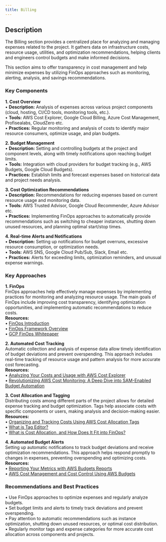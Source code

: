 ```yaml
---
title: Billing
---
```

## Description

The Billing section provides a centralized place for analyzing and managing expenses related to the project. It gathers data on infrastructure costs, resource usage, utilities, and optimization recommendations, helping clients and engineers control budgets and make informed decisions.

This section aims to offer transparency in cost management and help minimize expenses by utilizing FinOps approaches such as monitoring, alerting, analysis, and savings recommendations.

### Key Components

**1. Cost Overview**  
•	**Description:** Analysis of expenses across various project components (cloud, hosting, CI/CD tools, monitoring tools, etc.).  
•	**Tools:** AWS Cost Explorer, Google Cloud Billing, Azure Cost Management, Profisealabs, CloudZero etc.  
•	**Practices:** Regular monitoring and analysis of costs to identify major resource consumers, optimize usage, and plan budgets.  

**2. Budget Management**  
•	**Description:** Setting and controlling budgets at the project and component levels, along with timely notifications upon reaching budget limits.  
•	**Tools:** Integration with cloud providers for budget tracking (e.g., AWS Budgets, Google Cloud Budgets).  
•	**Practices:** Establish limits and forecast expenses based on historical data and project needs analysis.  

**3. Cost Optimization Recommendations**  
•	**Description:** Recommendations for reducing expenses based on current resource usage and monitoring data.  
•	**Tools:** AWS Trusted Advisor, Google Cloud Recommender, Azure Advisor etc.  
•	**Practices:** Implementing FinOps approaches to automatically provide recommendations such as switching to cheaper instances, shutting down unused resources, and planning optimal start/stop times.  

**4. Real-time Alerts and Notifications**  
•	**Description:** Setting up notifications for budget overruns, excessive resource consumption, or optimization needs.  
•	**Tools:** AWS SNS, Google Cloud Pub/Sub, Slack, Email etc.  
•	**Practices:** Alerts for exceeding limits, optimization reminders, and unusual expense warnings.  

### Key Approaches

**1. FinOps**  
FinOps approaches help effectively manage expenses by implementing practices for monitoring and analyzing resource usage. The main goals of FinOps include improving cost transparency, identifying optimization opportunities, and implementing automatic recommendations to reduce costs.  
**Resources:**   
•	[FinOps Introduction](https://www.finops.org/introduction/what-is-finops/)  
•	[FinOps Framework Overview](https://www.finops.org/framework/)  
•	[GCP FinOps Whitepaper](https://drive.google.com/file/d/1zXgY5BLXMWau4m_0DvY0RObOnko1FBdX/view?usp=sharing)  

**2. Automated Cost Tracking**  
Automatic collection and analysis of expense data allow timely identification of budget deviations and prevent overspending. This approach includes real-time tracking of resource usage and pattern analysis for more accurate cost forecasting.  
**Resources:**  
•	[Analyzing Your Costs and Usage with AWS Cost Explorer](https://docs.aws.amazon.com/cost-management/latest/userguide/ce-what-is.html)  
•	[Revolutionizing AWS Cost Monitoring: A Deep Dive into SAM-Enabled Budget Automation](https://medium.com/@yehorfedorov/revolutionizing-aws-cost-monitoring-a-deep-dive-into-sam-enabled-budget-automation-2bfedfceab9e)  

**3. Cost Allocation and Tagging**  
Distributing costs among different parts of the project allows for detailed expense tracking and budget optimization. Tags help associate costs with specific components or users, making analysis and decision-making easier.  
**Resources:**  
•	[Organizing and Tracking Costs Using AWS Cost Allocation Tags](https://docs.aws.amazon.com/awsaccountbilling/latest/aboutv2/cost-alloc-tags.html)  
•	[What is Tag Editor?](https://docs.aws.amazon.com/tag-editor/latest/userguide/tagging.html)  
•	[What is Cost Allocation, and How Does It Fit into FinOps?](https://www.youtube.com/watch?v=XPuDcUMAJgk)  

**4. Automated Budget Alerts**  
Setting up automatic notifications to track budget deviations and receive optimization recommendations. This approach helps respond promptly to changes in expenses, preventing overspending and optimizing costs.  
**Resources:**  
•	[Reporting Your Metrics with AWS Budgets Reports](https://docs.aws.amazon.com/cost-management/latest/userguide/reporting-cost-budget.html)  
•	[AWS Cost Management and Cost Control Using AWS Budgets](https://medium.com/@vanchi811/aws-cost-management-and-cost-control-using-aws-budgets-467df3b72227)  

### Recommendations and Best Practices

•	Use FinOps approaches to optimize expenses and regularly analyze budgets.  
•	Set budget limits and alerts to timely track deviations and prevent overspending.  
•	Pay attention to automatic recommendations such as instance optimization, shutting down unused resources, or optimal cost distribution.  
•	Regularly monitor tags and expense categories for more accurate cost allocation across components and projects.  


